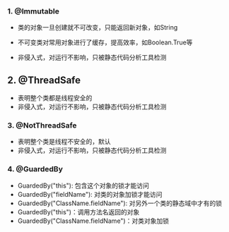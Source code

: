 ### 1. @Immutable

- 类的对象一旦创建就不可改变，只能返回新对象，如String
- 不可变类对常用对象进行了缓存，提高效率，如Boolean.True等

- 非侵入式，对运行不影响，只被静态代码分析工具检测

## 2. @ThreadSafe

- 表明整个类都是线程安全的
- 非侵入式，对运行不影响，只被静态代码分析工具检测

### 3. @NotThreadSafe

- 表明整个类是线程不安全的，默认
- 非侵入式，对运行不影响，只被静态代码分析工具检测

### 4. @GuardedBy

- GuardedBy("this"): 包含这个对象的锁才能访问
- GuardedBy("fieldName"):  对类的对象加锁才能访问
- GuardedBy("ClassName.fieldName"): 对另外一个类的静态域中才有的锁
- GuardedBy("this")：调用方法名返回的对象
- GuardedBy("ClassName.fieldName")：对类对象加锁